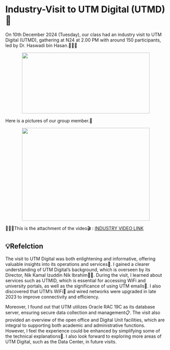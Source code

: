 # Industry-Visit to UTM Digital (UTMD)🧩
On 10th December 2024 (Tuesday), our class had an industry visit to UTM Digital (UTMD), gathering at N24 at 2.00 PM with around 150 participants, led by Dr. Haswadi bin Hasan.👨🏻‍🏫
<p align="center">
  <img src = "https://github.com/user-attachments/assets/6817673b-863b-4c71-a113-a71696556363" width="400" height="190"/>
</p>

Here is a pictures of our group member.📸
<p align="center">
  <img src = "https://github.com/user-attachments/assets/abb133ac-6982-4c8a-937c-6000202a9d18"width="400" height="290"/>
</p>

💁🏻‍♀️This is the attachment of the video🎬 : [INDUSTRY VIDEO LINK](https://drive.google.com/file/d/1ZR4roVGvSWbQHg-RWyiHmBj-mnfFHNX_/view?usp=sharing)

<h2>💡Refelction </h2>
  
The visit to UTM Digital was both enlightening and informative, offering valuable insights into its operations and services🧩. I gained a clearer understanding of UTM Digital’s background, which is overseen by its Director, Nik Kamal Izuddin Nik Ibrahim👨🏻. During the visit, I learned about services such as UTMID, which is essential for accessing WiFi and university portals, as well as the significance of using UTM emails📩. I also discovered that UTM’s WiFi📡 and wired networks were upgraded in late 2023 to improve connectivity and efficiency.

Moreover, I found out that UTM utilizes Oracle RAC 19C as its database server, ensuring secure data collection and management📋. The visit also provided an overview of the open office and Digital Unit facilities, which are integral to supporting both academic and administrative functions. However, I feel the experience could be enhanced by simplifying some of the technical explanations📎. I also look forward to exploring more areas of UTM Digital, such as the Data Center, in future visits.
